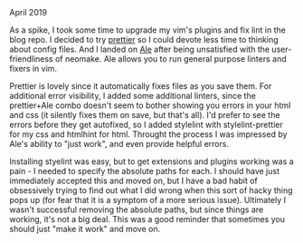<div class="publishDate">April 2019</div>

As a spike, I took some time to upgrade my vim's plugins and fix lint in the blog repo. I decided to try [prettier](https://prettier.io/) so I could devote less time to thinking about config files. And I landed on [Ale](https://github.com/w0rp/ale) after being unsatisfied with the user-friendliness of neomake. Ale allows you to run general purpose linters and fixers in vim.

Prettier is lovely since it automatically fixes files as you save them. For additional error visibility, I added some additional linters, since the prettier+Ale combo doesn't seem to bother showing you errors in your html and css (it silently fixes them on save, but that's all). I'd prefer to see the errors before they get autofixed, so I added stylelint with stylelint-prettier for my css and htmlhint for html. Throught the process I was impressed by Ale's ability to "just work", and even provide helpful errors.

Installing styelint was easy, but to get extensions and plugins working was a pain - I needed to specify the absolute paths for each. I should have just immediately accepted this and moved on, but I have a bad habit of obsessively trying to find out what I did wrong when this sort of hacky thing pops up (for fear that it is a symptom of a more serious issue). Ultimately I wasn't successful removing the absolute paths, but since things are working, it's not a big deal. This was a good reminder that sometimes you should just "make it work" and move on.
